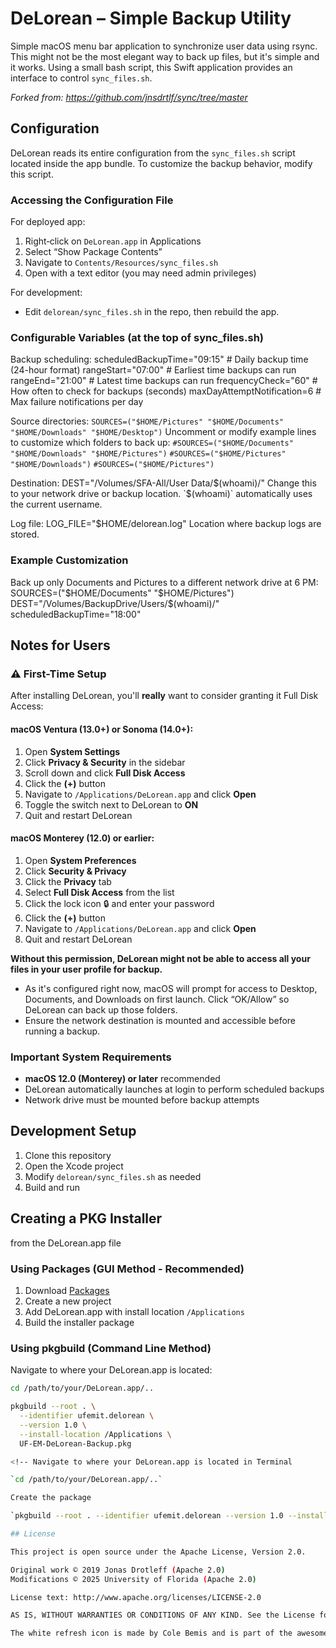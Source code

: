 # DeLorean – Simple Backup Utility

Simple macOS menu bar application to synchronize user data using rsync. This might not be the most elegant way to back up files, but it's simple and it works. Using a small bash script, this Swift application provides an interface to control `sync_files.sh`.

_Forked from: https://github.com/jnsdrtlf/sync/tree/master_

## Configuration

DeLorean reads its entire configuration from the `sync_files.sh` script located inside the app bundle. To customize the backup behavior, modify this script.

### Accessing the Configuration File

For deployed app:
1. Right‑click on `DeLorean.app` in Applications
2. Select “Show Package Contents”
3. Navigate to `Contents/Resources/sync_files.sh`
4. Open with a text editor (you may need admin privileges)

For development:
- Edit `delorean/sync_files.sh` in the repo, then rebuild the app.

### Configurable Variables (at the top of sync_files.sh)

Backup scheduling:
    scheduledBackupTime="09:15"    # Daily backup time (24-hour format)
    rangeStart="07:00"             # Earliest time backups can run
    rangeEnd="21:00"               # Latest time backups can run
    frequencyCheck="60"            # How often to check for backups (seconds)
    maxDayAttemptNotification=6    # Max failure notifications per day

Source directories:
    `SOURCES=("$HOME/Pictures" "$HOME/Documents" "$HOME/Downloads" "$HOME/Desktop")`
Uncomment or modify example lines to customize which folders to back up:
    `#SOURCES=("$HOME/Documents" "$HOME/Downloads" "$HOME/Pictures")`
    `#SOURCES=("$HOME/Pictures" "$HOME/Downloads")`
    `#SOURCES=("$HOME/Pictures")`

Destination:
    DEST="/Volumes/SFA-All/User Data/$(whoami)/"
Change this to your network drive or backup location. `$(whoami)` automatically uses the current username.

Log file:
    LOG_FILE="$HOME/delorean.log"
Location where backup logs are stored.

### Example Customization

Back up only Documents and Pictures to a different network drive at 6 PM:
    SOURCES=("$HOME/Documents" "$HOME/Pictures")
    DEST="/Volumes/BackupDrive/Users/$(whoami)/"
    scheduledBackupTime="18:00"

## Notes for Users

### ⚠️ First-Time Setup

After installing DeLorean, you'll **really** want to consider granting it Full Disk Access:

#### macOS Ventura (13.0+) or Sonoma (14.0+):

1. Open **System Settings**
2. Click **Privacy & Security** in the sidebar
3. Scroll down and click **Full Disk Access**
4. Click the **(+)** button
5. Navigate to `/Applications/DeLorean.app` and click **Open**
6. Toggle the switch next to DeLorean to **ON**
7. Quit and restart DeLorean

#### macOS Monterey (12.0) or earlier:

1. Open **System Preferences**
2. Click **Security & Privacy**
3. Click the **Privacy** tab
4. Select **Full Disk Access** from the list
5. Click the lock icon 🔒 and enter your password
6. Click the **(+)** button
7. Navigate to `/Applications/DeLorean.app` and click **Open**
8. Quit and restart DeLorean

**Without this permission, DeLorean might not be able to access all your files in your user profile for backup.**

- As it's configured right now, macOS will prompt for access to Desktop, Documents, and Downloads on first launch. Click “OK/Allow” so DeLorean can back up those folders.
- Ensure the network destination is mounted and accessible before running a backup.

### Important System Requirements

- **macOS 12.0 (Monterey) or later** recommended
- DeLorean automatically launches at login to perform scheduled backups
- Network drive must be mounted before backup attempts

## Development Setup

1. Clone this repository
2. Open the Xcode project
3. Modify `delorean/sync_files.sh` as needed
4. Build and run

## Creating a PKG Installer
from the DeLorean.app file

### Using Packages (GUI Method - Recommended)
1. Download [Packages](http://s.sudre.free.fr/Software/Packages/about.html)
2. Create a new project
3. Add DeLorean.app with install location `/Applications`
4. Build the installer package

### Using pkgbuild (Command Line Method)
Navigate to where your DeLorean.app is located:
```bash
cd /path/to/your/DeLorean.app/..

pkgbuild --root . \
  --identifier ufemit.delorean \
  --version 1.0 \
  --install-location /Applications \
  UF-EM-DeLorean-Backup.pkg

<!-- Navigate to where your DeLorean.app is located in Terminal

`cd /path/to/your/DeLorean.app/..`

Create the package

`pkgbuild --root . --identifier ufemit.delorean --version 1.0 --install-location /Applications UF-EM-DeLorean-Backup.pkg` -->

## License

This project is open source under the Apache License, Version 2.0.

Original work © 2019 Jonas Drotleff (Apache 2.0)  
Modifications © 2025 University of Florida (Apache 2.0)

License text: http://www.apache.org/licenses/LICENSE-2.0

AS IS, WITHOUT WARRANTIES OR CONDITIONS OF ANY KIND. See the License for the specific language governing permissions and limitations under the License.

The white refresh icon is made by Cole Bemis and is part of the awesome feathericons icon set, released under the MIT License.
